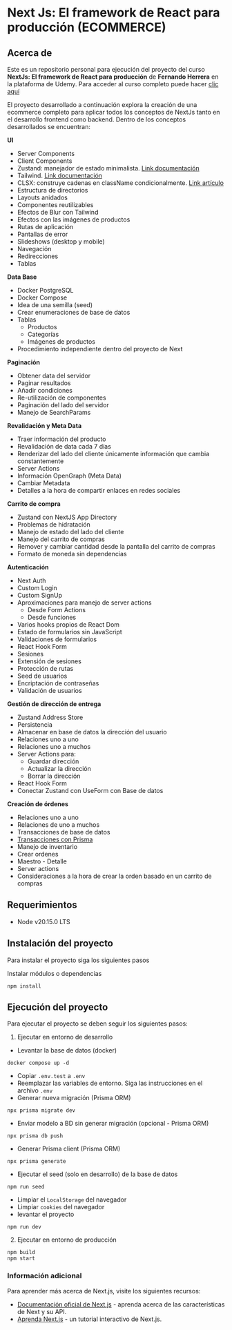 # Next Js: El framework de React para producción (ECOMMERCE)

## Acerca de

Este es un repositorio personal para ejecución del proyecto del curso **NextJs: El framework de React para producción** de **Fernando Herrera** en la plataforma de Udemy. Para acceder al curso completo puede hacer [clic aquí](https://www.udemy.com/course/nextjs-fh/)

El proyecto desarrollado a continuación explora la creación de una ecommerce completo para aplicar todos los conceptos de NextJs tanto en el desarrollo frontend como backend. Dentro de los conceptos desarrollados se encuentran:

**UI**

- Server Components
- Client Components
- Zustand: manejador de estado minimalista. [Link documentación](https://docs.pmnd.rs/zustand/getting-started/introduction)
- Tailwind. [Link documentación](https://tailwindcss.com/docs/installation)
- CLSX: construye cadenas en className condicionalmente. [Link artículo](https://medium.com/@fortune.nwuneke/an-extensive-tutorial-on-using-clsx-in-react-projects-5e41205df8e2)
- Estructura de directorios
- Layouts anidados
- Componentes reutilizables
- Efectos de Blur con Tailwind
- Efectos con las imágenes de productos
- Rutas de aplicación
- Pantallas de error
- Slideshows (desktop y mobile)
- Navegación
- Redirecciones
- Tablas

**Data Base**

- Docker PostgreSQL
- Docker Compose
- Idea de una semilla (seed)
- Crear enumeraciones de base de datos
- Tablas
  - Productos
  - Categorías
  - Imágenes de productos
- Procedimiento independiente dentro del proyecto de Next

**Paginación**

- Obtener data del servidor
- Paginar resultados
- Añadir condiciones
- Re-utilización de componentes
- Paginación del lado del servidor
- Manejo de SearchParams

**Revalidación y Meta Data**

- Traer información del producto
- Revalidación de data cada 7 días
- Renderizar del lado del cliente únicamente información que cambia constantemente
- Server Actions
- Información OpenGraph (Meta Data)
- Cambiar Metadata
- Detalles a la hora de compartir enlaces en redes sociales

**Carrito de compra**

- Zustand con NextJS App Directory
- Problemas de hidratación
- Manejo de estado del lado del cliente
- Manejo del carrito de compras
- Remover y cambiar cantidad desde la pantalla del carrito de compras
- Formato de moneda sin dependencias

**Autenticación**

- Next Auth
- Custom Login
- Custom SignUp
- Aproximaciones para manejo de server actions
  - Desde Form Actions
  - Desde funciones
- Varios hooks propios de React Dom
- Estado de formularios sin JavaScript
- Validaciones de formularios
- React Hook Form
- Sesiones
- Extensión de sesiones
- Protección de rutas
- Seed de usuarios
- Encriptación de contraseñas
- Validación de usuarios

**Gestión de dirección de entrega**

- Zustand Address Store
- Persistencia
- Almacenar en base de datos la dirección del usuario
- Relaciones uno a uno
- Relaciones uno a muchos
- Server Actions para:
  - Guardar dirección
  - Actualizar la dirección
  - Borrar la dirección
- React Hook Form
- Conectar Zustand con UseForm con Base de datos

**Creación de órdenes**

- Relaciones uno a uno
- Relaciones de uno a muchos
- Transacciones de base de datos
- [Transacciones con Prisma](https://www.prisma.io/docs/orm/prisma-client/queries/transactions#interactive-transactions)
- Manejo de inventario
- Crear ordenes
- Maestro - Detalle
- Server actions
- Consideraciones a la hora de crear la orden basado en un carrito de compras

## Requerimientos

- Node v20.15.0 LTS

## Instalación del proyecto

Para instalar el proyecto siga los siguientes pasos

Instalar módulos o dependencias

```
npm install
```

## Ejecución del proyecto

Para ejecutar el proyecto se deben seguir los siguientes pasos:

1. Ejecutar en entorno de desarrollo

- Levantar la base de datos (docker)

```
docker compose up -d
```

- Copiar `.env.test` a `.env`
- Reemplazar las variables de entorno. Siga las instrucciones en el archivo `.env`
- Generar nueva migración (Prisma ORM)

```
npx prisma migrate dev
```

- Enviar modelo a BD sin generar migración (opcional - Prisma ORM)

```
npx prisma db push
```

- Generar Prisma client (Prisma ORM)

```
npx prisma generate
```

- Ejecutar el seed (solo en desarrollo) de la base de datos

```
npm run seed
```

- Limpiar el `LocalStorage` del navegador
- Limpiar `cookies` del navegador
- levantar el proyecto

```
npm run dev
```

2. Ejecutar en entorno de producción

```
npm build
npm start
```

### Información adicional

Para aprender más acerca de Next.js, visite los siguientes recursos:

- [Documentación oficial de Next.js](https://nextjs.org/docs) - aprenda acerca de las características de Next y su API.
- [Aprenda Next.js](https://nextjs.org/learn) - un tutorial interactivo de Next.js.
